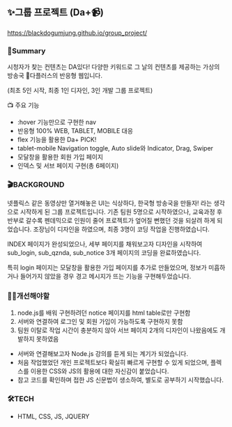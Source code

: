 ## ✨그룹 프로젝트 (Da+📹)
https://blackdogumjung.github.io/group_project/

### 🤔Summary
시청자가 찾는 컨텐츠는 DA있다! 다양한 키워드로 그 날의 컨텐츠를 제공하는 가상의 방송국 📡다플러스의 반응형 웹입니다.

(최초 5인 시작, 최종 1인 디자인, 3인 개발 그룹 프로젝트)

📺 주요 기능
  * :hover 기능만으로 구현한 nav 
  * 반응형 100% WEB, TABLET, MOBILE 대응
  * flex 기능을 활용한 Da+ PICK!
  * tablet-mobile Navigation toggle, Auto slide와 Indicator, Drag, Swiper
  * 모달창을 활용한 회원 가입 페이지
  * 인덱스 및 서브 페이지 구현(총 6페이지) 
 
  
  ### 🎬BACKGROUND
넷플릭스 같은 동영상만 열거해놓은 UI는 식상하다, 한국형 방송국을 만들자! 라는 생각으로 시작하게 된 그룹 프로젝트입니다.
기존 팀원 5명으로 시작하였으나, 교육과정 후반부로 갈수록 펜데믹으로 인원이 줄어 프로젝트가 엎어질 뻔했던 것을 되살려 하게 되었습니다. 조장님이 디자인을 하였으며, 최종 3명이 코딩 작업을 진행하였습니다. 

INDEX 페이지가 완성되었으나, 세부 페이지를 채워보고자 디자인을 시작하여 sub_login, sub_qznda, sub_notice 3개 페이지의 코딩을 완료하였습니다.

특히 login 페이지는 모달창을 활용한 가입 페이지를 추가로 만들었으며, 정보가 미흡하거나 들어가지 않았을 경우 경고 메시지가 뜨는 기능을 구현해두었습니다.
  
  
  ### 🙍‍♀️개선해야할 
   1. node.js를 배워 구현하려던 notice 페이지를 html table로만 구현함
   2. 서버와 연결하여 로그인 및 회원 가입이 가능하도록 구현하지 못함 
   3. 팀원 이탈로 작업 시간이 충분하지 않아 서브 페이지 2개의 디자인이 나왔음에도 개발하지 못하였음

  * 서버와 연결해보고자 Node.js 강의를 듣게 되는 계기가 되었습니다.
  * 처음 작업했었던 개인 프로젝트보다 확실히 빠르게 구현할 수 있게 되었으며, 플렉스를 이용한 CSS와 JS의 활용에 대한 자신감이 붙었습니다.
  * 참고 코드를 확인하며 접한 JS 신문법이 생소하여, 별도로 공부하기 시작했습니다.

  ### 🛠TECH
  * HTML, CSS, JS, JQUERY
